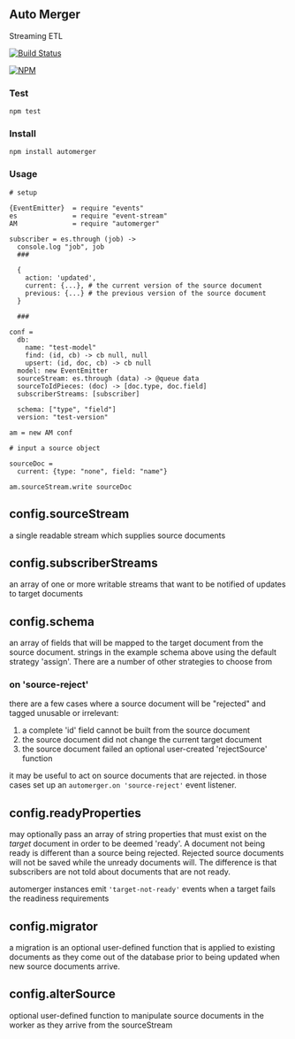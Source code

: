 ## Auto Merger

Streaming ETL

[![Build Status](https://travis-ci.org/Interlincx/automerger.png)](https://travis-ci.org/Interlincx/automerger)

[![NPM](https://nodei.co/npm/automerger.png)](https://nodei.co/npm/automerger/)


### Test

    npm test

### Install

    npm install automerger

### Usage

    # setup

    {EventEmitter}  = require "events"
    es              = require "event-stream"
    AM              = require "automerger"

    subscriber = es.through (job) ->
      console.log "job", job
      ###

      {
        action: 'updated',
        current: {...}, # the current version of the source document
        previous: {...} # the previous version of the source document
      }

      ###

    conf =
      db:
        name: "test-model"
        find: (id, cb) -> cb null, null
        upsert: (id, doc, cb) -> cb null
      model: new EventEmitter
      sourceStream: es.through (data) -> @queue data
      sourceToIdPieces: (doc) -> [doc.type, doc.field]
      subscriberStreams: [subscriber]

      schema: ["type", "field"]
      version: "test-version"

    am = new AM conf

    # input a source object

    sourceDoc =
      current: {type: "none", field: "name"}

    am.sourceStream.write sourceDoc

## config.sourceStream

a single readable stream which supplies source documents

## config.subscriberStreams

an array of one or more writable streams that want to be notified of updates to target documents

## config.schema

an array of fields that will be mapped to the target document from the source document. strings in the example schema above using the default strategy 'assign'. There are a number of other strategies to choose from

### on 'source-reject'

there are a few cases where a source document will be "rejected" and tagged unusable or irrelevant:
  1. a complete 'id' field cannot be built from the source document
  2. the source document did not change the current target document
  3. the source document failed an optional user-created 'rejectSource' function

it may be useful to act on source documents that are rejected. in those cases set up an `automerger.on 'source-reject'` event listener.

## config.readyProperties

may optionally pass an array of string properties that must exist on the *target* document in order to be deemed 'ready'. A document not being ready is different than a source being rejected. Rejected source documents will not be saved while the unready documents will. The difference is that subscribers are not told about documents that are not ready.

automerger instances emit `'target-not-ready'` events when a target fails the readiness requirements

## config.migrator

a migration is an optional user-defined function that is applied to existing documents as they come out of the database prior to being updated when new source documents arrive.

## config.alterSource

optional user-defined function to manipulate source documents in the worker as they arrive from the sourceStream





